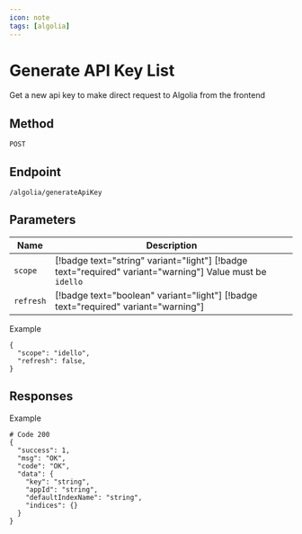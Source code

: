 ```yaml
---
icon: note
tags: [algolia]
---
```

# Generate API Key List
Get a new api key to make direct request to Algolia from the frontend

## Method
`POST`

## Endpoint
`/algolia/generateApiKey`

## Parameters
| Name| Description |
| --- | --- |
|`scope`| [!badge text="string" variant="light"] [!badge text="required" variant="warning"] Value must be `idello`
|`refresh`| [!badge text="boolean" variant="light"] [!badge text="required" variant="warning"] 

Example
```
{
  "scope": "idello",
  "refresh": false,
}
```


## Responses

Example
```
# Code 200
{
  "success": 1,
  "msg": "OK",
  "code": "OK",
  "data": {
    "key": "string",
    "appId": "string",
    "defaultIndexName": "string",
    "indices": {}
  }
}
```

